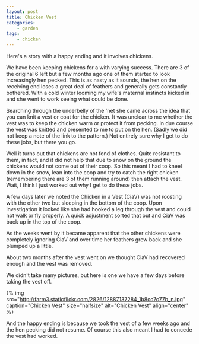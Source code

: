```yaml
---
layout: post
title: Chicken Vest
categories:
    - garden
tags:
    - chicken
---
```


Here's a story with a happy ending and it involves chickens.

We have been keeping chickens for a with varying success. There are 3 of the original 6 left but a few months ago one of them started to look increasingly hen pecked. This is as nasty as it sounds, the hen on the receiving end loses a great deal of feathers and generally gets constantly bothered. With a cold winter looming my wife's maternal instincts kicked in and she went to work seeing what could be done.

Searching through the underbelly of the 'net she came across the idea that you can knit a vest or coat for the chicken. It was unclear to me whether the vest was to keep the chicken warm or protect it from pecking. In due course the vest was knitted and presented to me to put on the hen. (Sadly we did not keep a note of the link to the pattern.) Not entirely sure why I get to do these jobs, but there you go.

Well it turns out that chickens are not fond of clothes. Quite resistant to them, in fact, and it did not help that due to snow on the ground the chickens would not come out of their coop. So this meant I had to kneel down in the snow, lean into the coop and try to catch the right chicken (remembering there are 3 of them running around) then attach the vest. Wait, I think I just worked out why I get to do these jobs.

A few days later we noted the Chicken in a Vest (CiaV) was not roosting with the other two but sleeping in the bottom of the coop. Upon investigation it looked like she had hooked a leg through the vest and could not walk or fly properly. A quick adjustment sorted that out and CiaV was back up in the top of the coop.

As the weeks went by it became apparent that the other chickens were completely ignoring CiaV and over time her feathers grew back and she plumped up a little.

About two months after the vest went on we thought CiaV had recovered enough and the vest was removed.

We didn't take many pictures, but here is one we have a few days before taking the vest off.

{% img src="http://farm3.staticflickr.com/2826/12887137284_1b8cc7c77b_n.jpg" caption="Chicken Vest" size="halfsize" alt="Chicken Vest" align="center" %}

And the happy ending is because we took the vest of a few weeks ago and the hen pecking did not resume. Of course this also meant I had to concede the vest had worked.